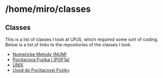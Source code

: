 # /home/miro/classes

##  Classes
This is a list of classes I took at UPJS, which required some sort of coding.
Below is a list of links to the repositories of the classes I took.
- [Numericke Metody (NUM)](https://github.com/miroslavkurka/numericke-metody-2022)
- [Pocitacova Fyzika I (POF1a)](https://github.com/miroslavkurka/POF1a)
- [UNIX]()
- [Uvod do Pocitacovej Fyziky](https://github.com/miroslavkurka/uvod-do-pocitacovej-fyziky-2022)

